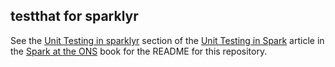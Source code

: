 ## testthat for sparklyr

See the [Unit Testing in sparklyr](https://best-practice-and-impact.github.io/ons-spark/testing-debugging/unit-testing.html#sparklyr-unit-testing) section of the [Unit Testing in Spark](https://best-practice-and-impact.github.io/ons-spark/testing-debugging/unit-testing.html) article in the [Spark at the ONS](https://best-practice-and-impact.github.io/ons-spark/) book for the README for this repository.
